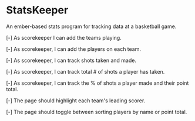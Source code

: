 StatsKeeper
===========

An ember-based stats program for tracking data at a basketball game.

[-] As scorekeeper I can add the teams playing.

[-] As scorekeeper, I can add the players on each team.

[-] As scorekeeper, I can track shots taken and made.

[-] As scorekeeper, I can track total # of shots a player has taken.

[-] As scorekeeper, I can track the % of shots a player made and their point total.

[-] The page should highlight each team's leading scorer.

[-] The page should toggle between sorting players by name or point total.
